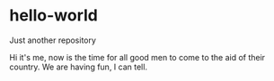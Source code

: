 # hello-world
Just another repository

Hi it's me, now is the time for all good men to come to the aid of their country.
We are having fun, I can tell.
